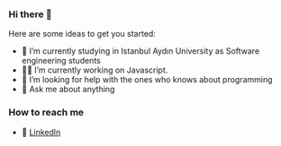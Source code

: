 ### Hi there 👋


Here are some ideas to get you started:

- 🔭 I’m currently studying in Istanbul Aydın University as Software engineering students
- 🔴💎 I’m currently working on Javascript.
- 🤔 I’m looking for help with the ones who knows about programming
- 💬 Ask me about anything

### How to reach me

- 📡 [Linkedln](https://www.linkedin.com/in/burakkepuc/)
